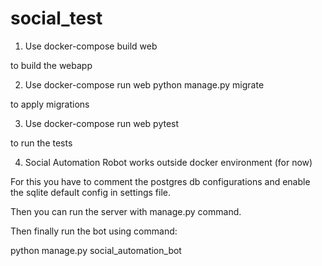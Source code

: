 # social_test

1. Use
docker-compose build web

to build the webapp

2. Use
docker-compose run web python manage.py migrate

to apply migrations

3. Use
docker-compose run web pytest

to run the tests

4. Social Automation Robot works outside docker environment (for now)

For this you have to comment the postgres db configurations and enable the sqlite default config in settings file.

Then you can run the server with manage.py command.

Then finally run the bot using command:

python manage.py social_automation_bot
